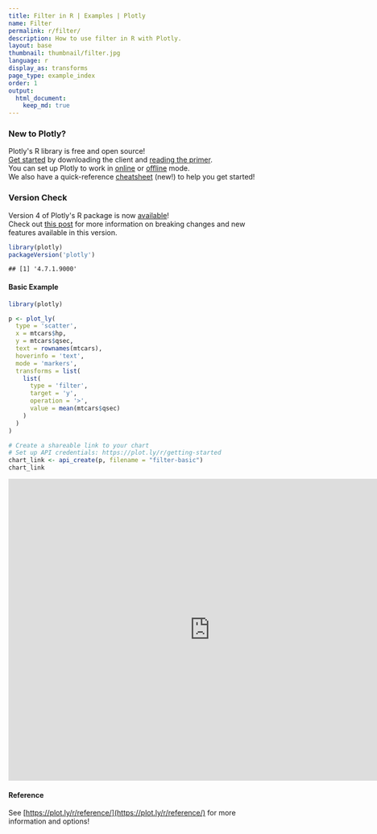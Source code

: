```yaml
---
title: Filter in R | Examples | Plotly
name: Filter
permalink: r/filter/
description: How to use filter in R with Plotly.
layout: base
thumbnail: thumbnail/filter.jpg
language: r
display_as: transforms
page_type: example_index
order: 1
output:
  html_document:
    keep_md: true
---
```




### New to Plotly?

Plotly's R library is free and open source!<br>
[Get started](https://plot.ly/r/getting-started/) by downloading the client and [reading the primer](https://plot.ly/r/getting-started/).<br>
You can set up Plotly to work in [online](https://plot.ly/r/getting-started/#hosting-graphs-in-your-online-plotly-account) or [offline](https://plot.ly/r/offline/) mode.<br>
We also have a quick-reference [cheatsheet](https://images.plot.ly/plotly-documentation/images/r_cheat_sheet.pdf) (new!) to help you get started!

### Version Check

Version 4 of Plotly's R package is now [available](https://plot.ly/r/getting-started/#installation)!<br>
Check out [this post](http://moderndata.plot.ly/upgrading-to-plotly-4-0-and-above/) for more information on breaking changes and new features available in this version.


```r
library(plotly)
packageVersion('plotly')
```

```
## [1] '4.7.1.9000'
```

#### Basic Example


```r
library(plotly)

p <- plot_ly(
  type = 'scatter',
  x = mtcars$hp,
  y = mtcars$qsec,
  text = rownames(mtcars),
  hoverinfo = 'text',
  mode = 'markers',
  transforms = list(
    list(
      type = 'filter',
      target = 'y',
      operation = '>',
      value = mean(mtcars$qsec)
    )
  )
)

# Create a shareable link to your chart
# Set up API credentials: https://plot.ly/r/getting-started
chart_link <- api_create(p, filename = "filter-basic")
chart_link
```

<iframe src="https://plot.ly/~RPlotBot/5208.embed" width="800" height="600" id="igraph" scrolling="no" seamless="seamless" frameBorder="0"> </iframe>

#### Reference

See [https://plot.ly/r/reference/](https://plot.ly/r/reference/) for more information and options!

